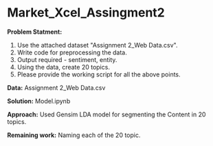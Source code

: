 # Market_Xcel_Assingment2

**Problem Statment:**

1) Use the attached dataset "Assignment 2_Web Data.csv".
2) Write code for preprocessing the data.
3) Output required - sentiment, entity.
4) Using the data, create 20 topics.
5) Please provide the working script for all the above points.

**Data:** Assignment 2_Web Data.csv

**Solution:** Model.ipynb

**Approach:** Used Gensim LDA model for segmenting the Content in 20 topics.

**Remaining work:** Naming each of the 20 topic.

